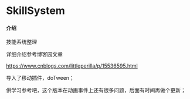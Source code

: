 # SkillSystem
#### 介绍
技能系统整理

详细介绍参考博客园文章

https://www.cnblogs.com/littleperilla/p/15536595.html

导入了移动插件，doTween；

供学习参考吧，这个版本在动画事件上还有很多问题，后面有时间再做个更新；
